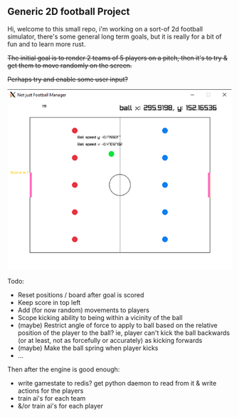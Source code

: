 ## Generic 2D football Project

Hi, welcome to this small repo, i'm working on a sort-of 2d football simulator, there's some general long term goals, but it is really for a bit of fun and to learn more rust.

~~The initial goal is to render 2 teams of 5 players on a pitch, then it's to try & get them to move randomly on the screen.~~

~~Perhaps try and enable some user input?~~

![alt text](2d_football_snapshot.png)

Todo: 
* Reset positions / board after goal is scored
* Keep score in top left
* Add (for now random) movements to players
* Scope kicking ability to being within a vicinity of the ball
* (maybe) Restrict angle of force to apply to ball based on the relative position of the player to the ball? ie, player can't kick the ball backwards (or at least, not as forcefully or accurately) as kicking forwards
* (maybe) Make the ball spring when player kicks
* ...

Then after the engine is good enough:
* write gamestate to redis? get python daemon to read from it & write actions for the players
* train ai's for each team
* &/or train ai's for each player
